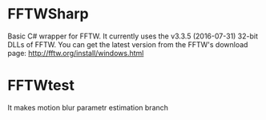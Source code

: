 FFTWSharp
===========

Basic C# wrapper for FFTW. It currently uses the v3.3.5 (2016-07-31) 32-bit DLLs of FFTW. You can get the latest version from the FFTW's download page: http://fftw.org/install/windows.html


FFTWtest
==========

It makes motion blur parametr estimation
branch